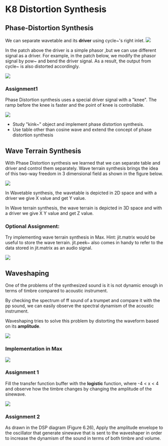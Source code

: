 # K8 Distortion Synthesis 

## Phase-Distortion Synthesis

We can separate wavetable and its **driver** using cycle~'s right inlet.
![](K8/twoways.png)

In the patch above the driver is a simple phasor ,but we can use different signal as a driver.
For example, in the patch below, we modify the phasor signal by pow~ and bend the driver signal. As a result, the output from cycle~ is also distorted accordingly.

![](K8/driver.png)

### Assignment1
Phase Distortion synthesis uses a special driver signal with a "knee". The ramp before the knee is faster and the point of knee is controllable.

![](K8/knee.png)

- Study "kink~" object and implement phase distortion synthesis.
- Use table other than cosine wave and extend the concept of phase distortion synthesis

## Wave Terrain Synthesis

With Phase Distortion synthesis we learned that we can separate table and driver and control them separately. Wave terrain synthesis brings the idea of this two-way freedom in 3 dimensional field as shown in the figure below.

![](K8/2dwaveform.png)

In Wavetable synthesis, the wavetable is depicted in 2D space and with a driver we give X value and get Y value.

In Wave terrain synthesis, the wave terrain is depicted in 3D space and with a driver we give X Y value and get Z value.

### Optional Assignment:
Try implementing wave terrain synthesis in Max.
Hint: jit.matrix would be useful to store the wave terrain. jit.peek~ also comes in handy to refer to the data stored in jit.matrix as an audio signal.

![](K8/phase_distortion.png)

## Waveshaping
One of the problems of the synthesized sound is it is not dynamic enough in terms of timbre compared to acoustic instrument.

By checking the spectrum of ff sound of a trumpet and compare it with the pp sound, we can easily observe the spectral dynamism of the acoustic instrument.

Waveshaping tries to solve this problem by distorting the waveform based on its **amplitude**.

![](K8/waveshaping.png)

### Implementation in Max

![](K8/WS1.png)

### Assignment 1

Fill the transfer function buffer with the **logistic** function, where -4 < x < 4 and observe how the timbre changes by changing the amplitude of the sinewave.

![](K8/logistic.png)

### Assignment 2
As drawn in the DSP diagram (Figure 6.26),
Apply the amplitude envelope to the oscillator that generate sinewave that is sent to the waveshaper in order to increase the dynamism of the sound in terms of both timbre and volume. 
